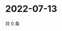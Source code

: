 # 2022-07-13

共 0 条

<!-- BEGIN WEIBO -->
<!-- 最后更新时间 Wed Jul 13 2022 11:39:11 GMT+0800 (China Standard Time) -->

<!-- END WEIBO -->
